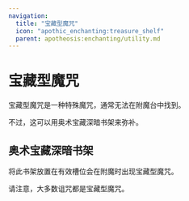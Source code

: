 ```yaml
---
navigation:
  title: "宝藏型魔咒"
  icon: "apothic_enchanting:treasure_shelf"
  parent: apotheosis:enchanting/utility.md
---
```


# 宝藏型魔咒

宝藏型魔咒是一种特殊魔咒，通常无法在附魔台中找到。

不过，这可以用<Color id="blue">奥术宝藏深暗书架</Color>来弥补。

## 奥术宝藏深暗书架

将此书架放置在有效槽位会在附魔时出现宝藏型魔咒。

请注意，大多数<Color id="dark_red">诅咒</Color>都是宝藏型魔咒。

<Recipe id="apothic_enchanting:treasure_shelf" />


